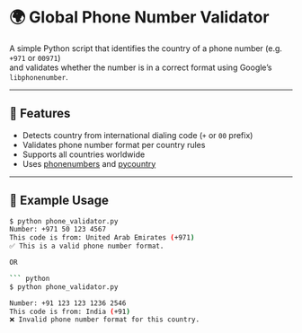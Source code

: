# 🌍 Global Phone Number Validator

A simple Python script that identifies the country of a phone number (e.g. `+971` or `00971`)  
and validates whether the number is in a correct format using Google’s `libphonenumber`.

---

## 🚀 Features

- Detects country from international dialing code (`+` or `00` prefix)
- Validates phone number format per country rules
- Supports all countries worldwide
- Uses [phonenumbers](https://pypi.org/project/phonenumbers/) and [pycountry](https://pypi.org/project/pycountry/)

---

## 🧩 Example Usage

```bash
$ python phone_validator.py
Number: +971 50 123 4567
This code is from: United Arab Emirates (+971)
✅ This is a valid phone number format.

OR 

``` python
$ python phone_validator.py

Number: +91 123 123 1236 2546
This code is from: India (+91)
❌ Invalid phone number format for this country.

